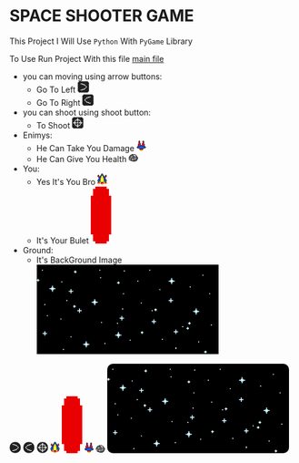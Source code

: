 # SPACE SHOOTER GAME

This Project I Will Use `Python` With `PyGame` Library

To Use Run Project With this file
[main file](./space_shooter.py)

* you can moving using arrow buttons: 
  * Go To Left ![](./images/gui/left.png)
  * Go To Right ![](./images/gui/right.png)
* you can shoot using shoot button: 
  * To Shoot ![](./images/gui/shoot.png) 
* Enimys: 
  * He Can Take You Damage ![](./images/enimy/enimy.png)
  * He Can Give You Health ![](./images/enimy/rock.png)
* You: 
  * Yes It's You Bro ![](./images/player/player.png)
  * It's Your Bulet ![](./images/player/projectile.png)
* Ground: 
  * It's BackGround Image
  ![](./images/bg.png)


<img style="border-radius: 10px;" src="./images/gui/left.png"/>
<img style="border-radius: 10px;" src="./images/gui/right.png"/>
<img style="border-radius: 10px;" src="./images/gui/shoot.png"/>
<img style="border-radius: 10px;" src="./images/player/player.png"/>
<img style="border-radius: 10px;" src="./images/player/projectile.png"/>
<img style="border-radius: 10px;" src="./images/enimy/enimy.png"/>
<img style="border-radius: 10px;" src="./images/enimy/rock.png"/>
<img style="border-radius: 10px;" src="./images/bg.png"/>
